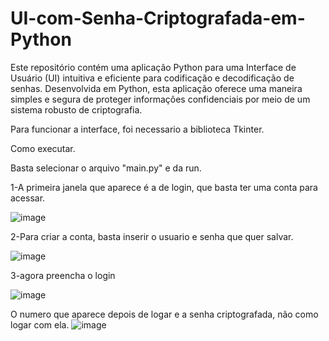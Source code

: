 # UI-com-Senha-Criptografada-em-Python
Este repositório contém uma aplicação Python para uma Interface de Usuário (UI) intuitiva e eficiente para codificação e decodificação de senhas. Desenvolvida em Python, esta aplicação oferece uma maneira simples e segura de proteger informações confidenciais por meio de um sistema robusto de criptografia.


Para funcionar a interface, foi necessario a biblioteca Tkinter.

Como executar.

Basta selecionar o arquivo "main.py" e da run.

1-A primeira janela que aparece é a de login, que basta ter uma conta
para acessar.

![image](https://github.com/elvys-cesar/UI-com-Senha-Criptografada-em-Python/assets/70537748/4253fa3c-8b03-46b6-aab4-9e2cebaf3d53)

2-Para criar a conta, basta inserir o usuario e senha que quer salvar.

![image](https://github.com/elvys-cesar/UI-com-Senha-Criptografada-em-Python/assets/70537748/650b727d-36eb-463c-baf3-7fa76c16e265)

3-agora preencha o login

![image](https://github.com/elvys-cesar/UI-com-Senha-Criptografada-em-Python/assets/70537748/7793a642-85ea-4f0b-90fd-b6d8a8efad7b)

O numero que aparece depois de logar e a senha criptografada, não como logar com ela.
![image](https://github.com/elvys-cesar/UI-com-Senha-Criptografada-em-Python/assets/70537748/a42193f6-f012-4e73-a5c7-ac19ca0c7c9d)
